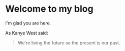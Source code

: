 # Welcome to my blog

I'm glad you are here.

As Kanye West said:

> We're living the future so
> the present is our past.
